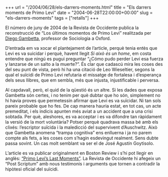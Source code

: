 +++
url = "/2004/06/28/els-darrers-moments.html"
title = "Els darrers moments de Primo Levi"
date = "2004-06-28T22:00:00+00:00"
slug = "els-darrers-moments"
tags = ["retalls"]
+++

El número de juny de 2004 de la Revista de Occidente publica la reconstrucció de “Los últimos momentos de Primo Levi” realitzada per [Diego Gambetta](http://en.wikipedia.org/wiki/Diego_Gambetta), professor de Sociologia a Oxford.

D’entrada em va xocar el plantejament de l’article, perquè tenia entès que Levi es va suicidar i perquè, havent llegit *Si això és un home*, em costa entendre que ningú es pugui preguntar “¿Cómo pudo perder Levi esa fuerza y lanzarse de un salto a la muerte?”. És clar que cadascú mira les coses des del seu punt de vista, però hi ha una citació de Leo Wieseltier, segons la qual el suïcidi de Primo Levi refutaria el missatge de fortalesa i d’esperança dels seus llibres, que em sembla, més que injusta, injustificable i perversa.

Al capdavall, però, el quid de la qüestió és un altre. Si les dades que exposa Gambetta són certes, i no tenim per què dubtar que ho són, simplement no hi havia proves que permetessin afirmar que Levi es va suïcidar. Ni tan sols pareix probable que ho fes. De cap manera hauria estat, en tot cas, un acte premeditat, i els indicis apunten més aviat a un accident que a una crisi sobtada. Per què, aleshores, es va acceptar i es va difondre tan ràpidament la versió de la mort voluntària? Potser perquè quadrava massa bé amb els clixés: l’escriptor suïcida i la maledicció del supervivent d’Auschwitz. Això que Gambetta anomena “trampa cognitiva” ens enlluerna i ja no parem compte als fets, a les coses com s’hagin esdevingut realment. Sens dubte passa sovint. Un cas molt semblant va ser el de José Agustín Goytisolo.

L’article es va publicar originalment en Boston Review i s’hi pot llegir en anglès: [“Primo Levi’s Last Moments”](http://www.bostonreview.net/diego-gambetta-primo-levi-last-moments). La Revista de Occidente hi afegeix un “Post Scriptum” amb nous testimonis i arguments que tornen a contradir la hipòtesi oficial del suïcidi.

